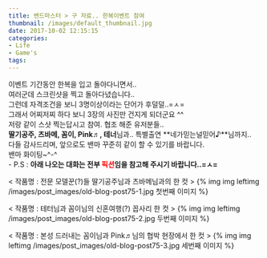 ```yaml
---
title: 밴드마스터 > 구 자료.. 한복이벤트 참여
thumbnail: /images/default_thumbnail.jpg
date: 2017-10-02 12:15:15
categories:
- Life
- Game's
tags:
---
```

이벤트 기간동안 한복을 입고 돌아다니면서..  
여러군데 스크린샷을 찍고 돌아다녔습니다..  
그런데 자격조건을 보니 3명이상이라는 단어가 후덜덜..=ㅅ=  
그래서 어찌저찌 하다 보니 3장의 사진만 건지게 되더군요 ^^  
저랑 같이 스샷 찍는답시고 참여. 협조 해준 유저분들..  
**딸기공주, 츠바메, 꼼이, Pink♬, 테너**님과.. 특별출연 **네가믿는널믿어♪**님까지..  
다들 감사드리며, 앞으로도 밴마 꾸준히 같이 할 수 있기를 바랍니다.  
밴마 화이팅~^-^  
\- P.S : **아래 나오는 대화는 전부 <span style='color: red;'>픽션</span>임을 참고해 주시기 바랍니다..=ㅅ=**  

< 작품명 : 전문 모델꾼(?)들 딸기공주님과 츠바메님과의 한 컷 >
{% img img leftimg /images/post_images/old-blog-post75-1.jpg 첫번째 이미지 %}

< 작품명 : 테터님과 꼼이님의 신혼여행(?) 꼽사리 한 컷 >
{% img img leftimg /images/post_images/old-blog-post75-2.jpg 두번째 이미지 %}

< 작품명 : 본성 드러내는 꼼이님과 Pink♬님의 협박 현장에서 한 컷 >
{% img img leftimg /images/post_images/old-blog-post75-3.jpg 세번째 이미지 %}
